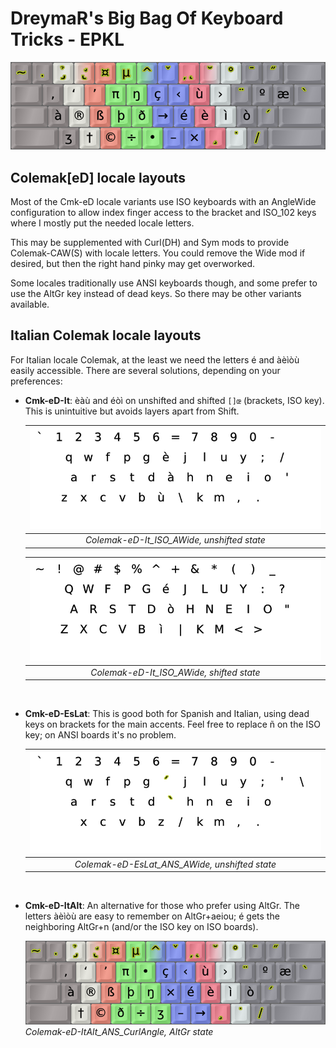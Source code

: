 DreymaR's Big Bag Of Keyboard Tricks - EPKL
===========================================

![EPKL help image for Colemak-eD-ItAlt on an ANSI board, the AltGr state](../Cmk-eD-ItAlt_ANS/Cmk-ItAlt_ANS_s6_EPKL.png)
  
  
Colemak[eD] locale layouts
--------------------------
Most of the Cmk-eD locale variants use ISO keyboards with an AngleWide configuration to allow index finger access to the bracket and ISO_102 keys where I mostly put the needed locale letters.
  
This may be supplemented with Curl(DH) and Sym mods to provide Colemak-CAW(S) with locale letters. You could remove the Wide mod if desired, but then the right hand pinky may get overworked.
  
Some locales traditionally use ANSI keyboards though, and some prefer to use the AltGr key instead of dead keys. So there may be other variants available.

Italian Colemak locale layouts
------------------------------
For Italian locale Colemak, at the least we need the letters é and àèìòù easily accessible. There are several solutions, depending on your preferences:
- **Cmk-eD-It**: èàù and éòì on unshifted and shifted `[]œ` (brackets, ISO key). This is unintuitive but avoids layers apart from Shift.
	<br>

	|![EPKL help image for Colemak-eD-It AngleWide on an ISO board, unshifted state](../Cmk-eD-It_ISO_AWide/state0.png)|
	|   :---:   |
	|_Colemak-eD-It_ISO_AWide, unshifted state_|

	|![EPKL help image for Colemak-eD-It AngleWide on an ISO board, shifted state](../Cmk-eD-It_ISO_AWide/state1.png)|
	|   :---:   |
	|_Colemak-eD-It_ISO_AWide, shifted state_|

	<br>
- **Cmk-eD-EsLat**: This is good both for Spanish and Italian, using dead keys on brackets for the main accents. Feel free to replace ñ on the ISO key; on ANSI boards it's no problem.
	<br>

	|![EPKL help image for Colemak-eD-EsLat AngleWide on an ANSI board, unshifted state](../Cmk-eD-EsLat_ANS_AWide/state0.png)|
	|   :---:   |
	|_Colemak-eD-EsLat_ANS_AWide, unshifted state_|

	<br>
- **Cmk-eD-ItAlt**: An alternative for those who prefer using AltGr. The letters àèìòù are easy to remember on AltGr+aeiou; é gets the neighboring AltGr+n (and/or the ISO key on ISO boards).
	<br>

	![EPKL help image for Colemak-eD-ItAlt on an ANSI board, the AltGr state](../Cmk-eD-ItAlt_ANS_CurlAngle/Cmk-ItAlt_ANS-CA_s6_EPKL.png)
	<br>
	_Colemak-eD-ItAlt_ANS_CurlAngle, AltGr state_
